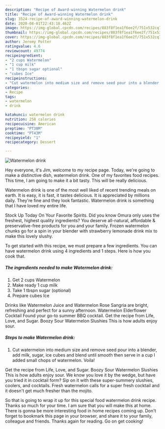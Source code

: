 ```yaml
---
description: "Recipe of Award-winning Watermelon drink"
title: "Recipe of Award-winning Watermelon drink"
slug: 3524-recipe-of-award-winning-watermelon-drink
date: 2020-08-01T22:43:18.462Z
image: https://img-global.cpcdn.com/recipes/883f8f1ea1f6ee2f/751x532cq70/watermelon-drink-recipe-main-photo.jpg
thumbnail: https://img-global.cpcdn.com/recipes/883f8f1ea1f6ee2f/751x532cq70/watermelon-drink-recipe-main-photo.jpg
cover: https://img-global.cpcdn.com/recipes/883f8f1ea1f6ee2f/751x532cq70/watermelon-drink-recipe-main-photo.jpg
author: Jeremy Potter
ratingvalue: 4.6
reviewcount: 49774
recipeingredient:
- "2 cups Watermelon"
- "1 cup milk"
- "1 tbspn sugar optional"
- "cubes Ice"
recipeinstructions:
- "Cut watermelon into medium size and remove seed pour into a blender, add milk, sugar, ice cubes and blend until smooth then serve in a cup I added small chops of watermelon. Voila!"
categories:
- Recipe
tags:
- watermelon
- drink

katakunci: watermelon drink 
nutrition: 258 calories
recipecuisine: American
preptime: "PT30M"
cooktime: "PT43M"
recipeyield: "1"
recipecategory: Dessert

---
```



![Watermelon drink](https://img-global.cpcdn.com/recipes/883f8f1ea1f6ee2f/751x532cq70/watermelon-drink-recipe-main-photo.jpg)

Hey everyone, it's Jim, welcome to my recipe page. Today, we're going to make a distinctive dish, watermelon drink. One of my favorites food recipes. This time, I am going to make it a bit tasty. This will be really delicious.

Watermelon drink is one of the most well liked of recent trending meals on earth. It is easy, it is fast, it tastes delicious. It is appreciated by millions daily. They're fine and they look fantastic. Watermelon drink is something that I have loved my entire life.

Stock Up Today On Your Favorite Spirits. Did you know Omura only uses the freshest, highest quality ingredients? You deserve all-natural, affordable &amp; preservative-free products for you and your family. Frozen watermelon chunks go for a spin in your blender with strawberry lemonade drink mix to make this lovely slushy.


To get started with this recipe, we must prepare a few ingredients. You can have watermelon drink using 4 ingredients and 1 steps. Here is how you cook that.

<!--inarticleads1-->

##### The ingredients needed to make Watermelon drink:

1. Get 2 cups Watermelon
1. Make ready 1 cup milk
1. Take 1 tbspn sugar (optional)
1. Prepare cubes Ice


Drinks like Watermelon Juice and Watermelon Rose Sangria are bright, refreshing and perfect for a sunny afternoon. Watermelon Elderflower Cocktail Found your go-to summer BBQ cocktail. Get the recipe from Life, Love, and Sugar. Boozy Sour Watermelon Slushies This is how adults enjoy sour. 

<!--inarticleads2-->

##### Steps to make Watermelon drink:

1. Cut watermelon into medium size and remove seed pour into a blender, add milk, sugar, ice cubes and blend until smooth then serve in a cup I added small chops of watermelon. Voila!


Get the recipe from Life, Love, and Sugar. Boozy Sour Watermelon Slushies This is how adults enjoy sour. We know you love it by the wedge, but have you tried it in cocktail form? Sip on it with these super-summery slushies, coolers, and cocktails. Fresh watermelon calls for a super fresh cocktail and it doesn&#39;t get much fresher than the mojito. 

So that is going to wrap it up for this special food watermelon drink recipe. Thanks so much for your time. I am sure that you will make this at home. There is gonna be more interesting food in home recipes coming up. Don't forget to bookmark this page in your browser, and share it to your family, colleague and friends. Thanks again for reading. Go on get cooking!
